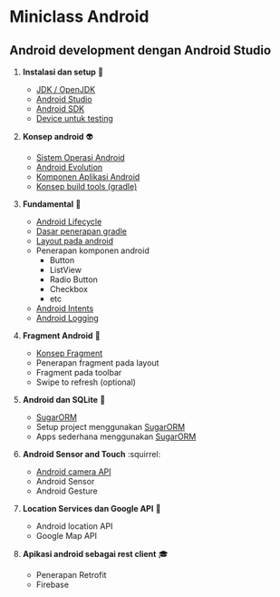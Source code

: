 # Miniclass Android

## Android development dengan Android Studio

1. **Instalasi dan setup** :space_invader:
    - [JDK / OpenJDK](materi/topik1/jdk.md)
    - [Android Studio](materi/topik1/android.md)
    - [Android SDK](materi/topik1/sdk.md)
    - [Device untuk testing](materi/topik1/device.md)

2. **Konsep android** :alien:
    - [Sistem Operasi Android](materi/topik2/android.md)
    - [Android Evolution](materi/topik2/version.md)
    - [Komponen Aplikasi Android](materi/topik2/komponen.md)
    - [Konsep build tools (gradle) ](materi/topik2/gradle.md)

3. **Fundamental** :iphone:
    - [Android Lifecycle](materi/topik2/lifecycle.md)
    - [Dasar penerapan gradle](materi/topik3/gradle.md)
    - [Layout pada android](materi/topik2/layout.md)
    - Penerapan komponen android
        - Button
        - ListView
        - Radio Button
        - Checkbox
        - etc
    - [Android Intents](materi/topik3/intents.md)  
    - [Android Logging](materi/topik3/log.md)  


4. **Fragment Android** :calling:
    - [Konsep Fragment](materi/topik4/fragment.md)
    - Penerapan fragment pada layout
    - Fragment pada toolbar
    - Swipe to refresh (optional)

5. **Android dan SQLite** :balloon:
    - [SugarORM](http://satyan.github.io/sugar/)
    - Setup project menggunakan [SugarORM](http://satyan.github.io/sugar/)
    - Apps sederhana menggunakan [SugarORM](http://satyan.github.io/sugar/)

6. **Android Sensor and Touch** :squirrel:
    - [Android camera API](materi/topik6/camera.md)
    - Android Sensor
    - Android Gesture

7. **Location Services dan Google API** :ghost:
    - Android location API
    - Google Map API

8. **Apikasi android sebagai rest client** :mortar_board:
    - Penerapan Retrofit
    - Firebase